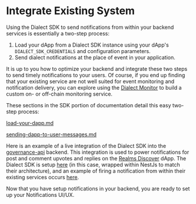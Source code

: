 # Integrate Existing System

Using the Dialect SDK to send notifications from within your backend services is essentially a two-step process:

1. Load your dApp from a Dialect SDK instance using your dApp's `DIALECT_SDK_CREDENTIALS` and configuration parameters.
2. Send dialect notifications at the place of event in your application.

It is up to you how to optimize your backend and integrate these two steps to send timely notifications to your users. Of course, if you end up finding that your existing service are not well suited for event monitoring and notification delivery, you can explore using the [Dialect Monitor](../using-dialect-monitor-to-detect-events/) to build a custom on- or off-chain monitoring service.

These sections in the SDK portion of documentation detail this easy two-step process:

[load-your-dapp.md](../../sdk/typescript/load-your-dapp)

[sending-dapp-to-user-messages.md](../../sdk/typescript/sending-dapp-to-user-messages)

Here is an example of a live integration of the Dialect SDK into the [governance-api](https://github.com/dialectlabs/governance-api) backend. This integration is used to power notifications for post and comment upvotes and replies on the [Realms Discover](https://app.realms.today/discover) dApp. The Dialect SDK is setup [here](https://github.com/dialectlabs/governance-api/tree/main/src/dialect) (in this case, wrapped within NestJs to match their architecture), and an example of firing a notification from within their existing services occurs [here](https://github.com/dialectlabs/governance-api/blob/ff75c5f014afffb29f0b20bb517b8301ab706895/src/realm-feed-item/realm-feed-item.service.ts#L502).

Now that you have setup notifications in your backend, you are ready to set up your Notifications UI/UX.
